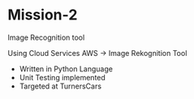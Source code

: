 # Mission-2
Image Recognition tool

Using Cloud Services AWS -> Image Rekognition Tool

- Written in Python Language
- Unit Testing implemented
- Targeted at TurnersCars
